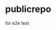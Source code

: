 # publicrepo
for e2e test






































































































































































































































































































































































































































































































































































































































































































































































































































































































































































































































































































































































































































































































































































































































































































































































































































































































































































































































